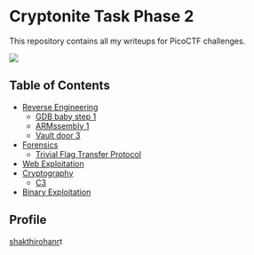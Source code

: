 # Cryptonite Task Phase 2

This repository contains all my writeups for PicoCTF challenges.

![](https://user-images.githubusercontent.com/108726715/198802937-007bd19e-110c-4fda-a5b5-d1ef9ed04dbb.png)

## Table of Contents
 - [Reverse Engineering](./picoctf/Reverse_Engineering.md)
   - [GDB baby step 1](./picoctf/Reverse_Engineering.md#gdb-baby-step-1)
   - [ARMssembly 1](./picoctf/Reverse_Engineering.md#armssembly-1)
   - [Vault door 3](./picoctf/Reverse_Engineering.md#vault-door-3)
 - [Forensics](./picoctf/Forensics.md)
   - [Trivial Flag Transfer Protocol](./picoctf/Forensics.md#trivial-flag-transfer-protocol)
 - [Web Exploitation](./picoctf/Web_Exploitation.md)
 - [Cryptography](./picoctf/Cryptography.md)
   - [C3](./picoctf/Cryptography.md#c3)
 - [Binary Exploitation](./picoctf/Binary_Exploitation.md)

## Profile 

[shakthirohanr](https://play.picoctf.org/users/shakthirohanr)t